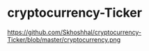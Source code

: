 # cryptocurrency-Ticker

https://github.com/Skhoshhal/cryptocurrency-Ticker/blob/master/cryptocurrency.png
